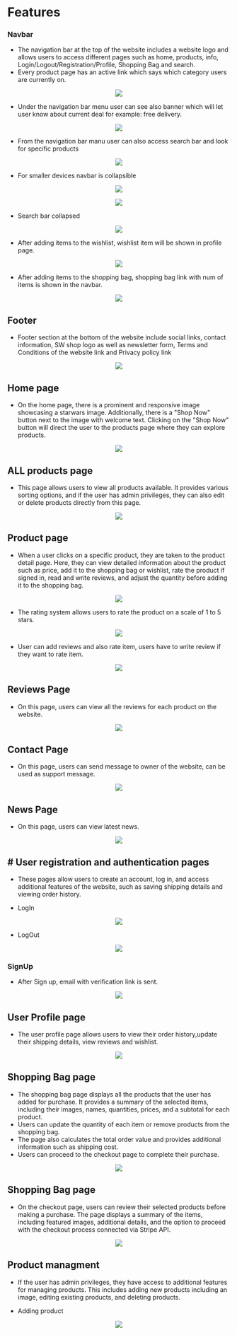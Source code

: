 # Features

### Navbar

* The navigation bar at the top of the website includes a website logo and allows users to access different pages such as home, products, info, Login/Logout/Registration/Profile, Shopping Bag and search.
* Every product page has an active link which says which category users are currently on.

<p align="center">
<img src="https://github.com/PeterSvk1/P5-Ecommerce-django/blob/main/assets/features/navbar.png">
</p>

* Under the navigation bar menu user can see also banner which will let user know about current deal for example: free delivery.

<p align="center">
<img src="https://github.com/PeterSvk1/P5-Ecommerce-django/blob/main/assets/features/banner.png">
</p>

* From the navigation bar manu user can also access search bar and look for specific products

<p align="center">
<img src="https://github.com/PeterSvk1/P5-Ecommerce-django/blob/main/assets/features/search.png">
</p>

* For smaller devices navbar is collapsible

<p align="center">
<img src="https://github.com/PeterSvk1/P5-Ecommerce-django/blob/main/assets/features/collaps_mobile.png">
</p>

<p align="center">
<img src="https://github.com/PeterSvk1/P5-Ecommerce-django/blob/main/assets/features/collaps_mobile2.png">
</p>

* Search bar collapsed

<p align="center">
<img src="https://github.com/PeterSvk1/P5-Ecommerce-django/blob/main/assets/features/search_mobile.png">
</p>

* After adding items to the wishlist, wishlist item will be shown in profile page.

<p align="center">
<img src="https://github.com/PeterSvk1/P5-Ecommerce-django/blob/main/assets/features/wishlist.png">
</p>

* After adding items to the shopping bag, shopping bag link with num of items is shown in the navbar.

<p align="center">
<img src="https://github.com/PeterSvk1/P5-Ecommerce-django/blob/main/assets/features/bag.png">
</p>

## Footer

* Footer section at the bottom of the website include social links, contact information, SW shop logo as well as newsletter form, Terms and Conditions of the website link and Privacy policy link

<p align="center">
<img src="https://github.com/PeterSvk1/P5-Ecommerce-django/blob/main/assets/features/footer.png">
</p>

## Home page

* On the home page, there is a prominent and responsive image showcasing a starwars image. Additionally, there is a "Shop Now" button next to the image with welcome text. Clicking on the "Shop Now" button will direct the user to the products page where they can explore products.

<p align="center">
<img src="https://github.com/PeterSvk1/P5-Ecommerce-django/blob/main/assets/features/home.png">
</p>

## ALL products page

* This page allows users to view all products available. It provides various sorting options, and if the user has admin privileges, they can also edit or delete products directly from this page.

<p align="center">
<img src="https://github.com/PeterSvk1/P5-Ecommerce-django/blob/main/assets/features/products.png">
</p>

## Product page

* When a user clicks on a specific product, they are taken to the product detail page. Here, they can view detailed information about the product such as price, add it to the shopping bag or wishlist, rate the product if signed in, read and write reviews, and adjust the quantity before adding it to the shopping bag.

<p align="center">
<img src="https://github.com/PeterSvk1/P5-Ecommerce-django/blob/main/assets/features/product_page.png">
</p>

* The rating system allows users to rate the product on a scale of 1 to 5 stars.

<p align="center">
<img src="https://github.com/PeterSvk1/P5-Ecommerce-django/blob/main/assets/features/rating.png">
</p>

* User can add reviews and also rate item, users have to write review if they want to rate item.

<p align="center">
<img src="https://github.com/PeterSvk1/P5-Ecommerce-django/blob/main/assets/features/reviews.png">
</p>

## Reviews Page

* On this page, users can view all the reviews for each product on the website.

<p align="center">
<img src="https://github.com/PeterSvk1/P5-Ecommerce-django/blob/main/assets/features/allreviews.png">
</p>

## Contact Page

* On this page, users can send message to owner of the website, can be used as support message.

<p align="center">
<img src="https://github.com/PeterSvk1/P5-Ecommerce-django/blob/main/assets/features/contact.png">
</p>

## News Page

* On this page, users can view latest news. 

<p align="center">
<img src="https://github.com/PeterSvk1/P5-Ecommerce-django/blob/main/assets/features/newsletterpage.png">
</p>

## # User registration and authentication pages

* These pages allow users to create an account, log in, and access additional features of the website, such as saving shipping details and viewing order history.

- LogIn
<p align="center">
<img src="https://github.com/PeterSvk1/P5-Ecommerce-django/blob/main/assets/features/login.png">
</p>

- LogOut
<p align="center">
<img src="https://github.com/PeterSvk1/P5-Ecommerce-django/blob/main/assets/features/logout.png">
</p>

### SignUp
* After Sign up, email with verification link is sent.
<p align="center">
<img src="https://github.com/PeterSvk1/P5-Ecommerce-django/blob/main/assets/features/signup.png">
</p>

## User Profile page
* The user profile page allows users to view their order history,update their shipping details, view reviews and wishlist.
<p align="center">
<img src="https://github.com/PeterSvk1/P5-Ecommerce-django/blob/main/assets/features/profile.png">
</p>

## Shopping Bag page

* The shopping bag page displays all the products that the user has added for purchase. It provides a summary of the selected items, including their images, names, quantities, prices, and a subtotal for each product.
* Users can update the quantity of each item or remove products from the shopping bag.
* The page also calculates the total order value and provides additional information such as shipping cost.
* Users can proceed to the checkout page to complete their purchase.

<p align="center">
<img src="https://github.com/PeterSvk1/P5-Ecommerce-django/blob/main/assets/features/shopbag.png">
</p>

## Shopping Bag page

* On the checkout page, users can review their selected products before making a purchase. The page displays a summary of the items, including featured images, additional details, and the option to proceed with the checkout process connected via Stripe API.

<p align="center">
<img src="https://github.com/PeterSvk1/P5-Ecommerce-django/blob/main/assets/features/checkout.png">
</p>

## Product managment

* If the user has admin privileges, they have access to additional features for managing products. This includes adding new products including an image, editing existing products, and deleting products.

* Adding product

<p align="center">
<img src="https://github.com/PeterSvk1/P5-Ecommerce-django/blob/main/assets/features/addproduct.png">
</p>